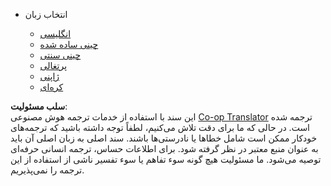 <!--
CO_OP_TRANSLATOR_METADATA:
{
  "original_hash": "b918f72764505b503a4c2889a438b8d7",
  "translation_date": "2025-05-20T11:18:39+00:00",
  "source_file": "docs/_navbar.md",
  "language_code": "fa"
}
-->
* انتخاب زبان

    * [انگلیسی](../../../../../../..)
    * [چینی ساده شده](../../../../../../../translations/cn)
    * [چینی سنتی](../../../../../../../translations/tw)
    * [پرتغالی](../../../../../../../translations/pt-br)
    * [ژاپنی](../../../../../../../translations/ja-jp)
    * [کره‌ای](../../../../../../../translations/ko)

**سلب مسئولیت**:  
این سند با استفاده از خدمات ترجمه هوش مصنوعی [Co-op Translator](https://github.com/Azure/co-op-translator) ترجمه شده است. در حالی که ما برای دقت تلاش می‌کنیم، لطفاً توجه داشته باشید که ترجمه‌های خودکار ممکن است شامل خطاها یا نادرستی‌ها باشند. سند اصلی به زبان اصلی آن باید به عنوان منبع معتبر در نظر گرفته شود. برای اطلاعات حساس، ترجمه انسانی حرفه‌ای توصیه می‌شود. ما مسئولیت هیچ گونه سوء تفاهم یا سوء تفسیر ناشی از استفاده از این ترجمه را نمی‌پذیریم.